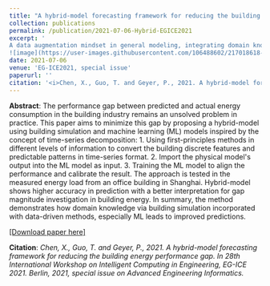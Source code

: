 ```yaml
---
title: "A hybrid-model forecasting framework for reducing the building energy performance gap"
collection: publications
permalink: /publication/2021-07-06-Hybrid-EGICE2021
excerpt: '
A data augmentation mindset in general modeling, integrating domain knowledge via simulation with data-driven methods, leads to accuracy improvement.
![image](https://user-images.githubusercontent.com/106488602/217018618-53a3b05d-7165-48db-9793-d82c711f0dde.png)'
date: 2021-07-06
venue: 'EG-ICE2021, special issue'
paperurl: ''
citation: '<i>Chen, X., Guo, T. and Geyer, P., 2021. A hybrid-model forecasting framework for reducing the building energy performance gap. In 28th International Workshop on Intelligent Computing in Engineering, EG-ICE 2021. Berlin, 2021, special issue on Advanced Engineering Informatics.</i>'
---
```


**Abstract**: The performance gap between predicted and actual energy consumption in the building industry remains an unsolved problem in practice. This paper aims to minimize this gap by proposing a hybrid-model using building simulation and machine learning (ML) models inspired by the concept of time-series decomposition: 1. Using first-principles methods in different levels of information to convert the building discrete features and predictable patterns in time-series format. 2. Import the physical model's output into the ML model as input. 3. Training the ML model to align the performance and calibrate the result. The approach is tested in the measured energy load from an office building in Shanghai. Hybrid-model shows higher accuracy in prediction with a better interpretation for gap magnitude investigation in building energy. In summary, the method demonstrates how domain knowledge via building simulation incorporated with data-driven methods, especially ML leads to improved predictions.

[[Download paper here]](https://www.researchgate.net/publication/353463583_A_hybrid-model_time-series_forecasting_approach_for_reducing_the_building_energy_performance_gap)

**Citation**:<i> Chen, X., Guo, T. and Geyer, P., 2021. A hybrid-model forecasting framework for reducing the building energy performance gap. In 28th International Workshop on Intelligent Computing in Engineering, EG-ICE 2021. Berlin, 2021, special issue on Advanced Engineering Informatics.</i>
